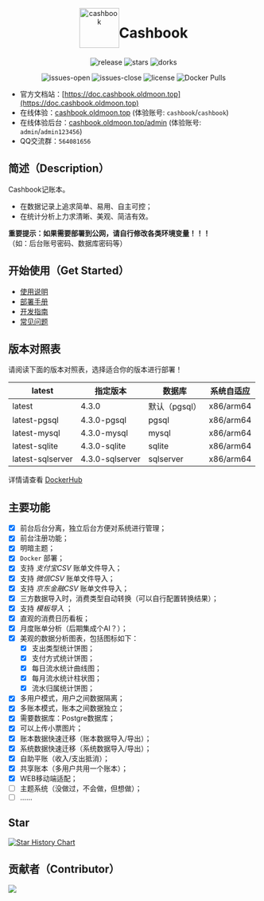 <div align="center" style="display:flex;align-items:center;justify-content:center;">
<img src="/public/logo.png" width="80px" alt="cashbook" />
<h1>Cashbook</h1>
</div>

<p align="center">
  <img alt="release" src="https://img.shields.io/github/v/release/dingdangdog/cashbook" />
  <img alt="stars" src="https://img.shields.io/github/stars/dingdangdog/cashbook" />
  <img alt="dorks" src="https://img.shields.io/github/forks/dingdangdog/cashbook" />
</p>
<p align="center">
  <img alt="issues-open" src="https://img.shields.io/github/issues/dingdangdog/cashbook?color=important" />
  <img alt="issues-close" src="https://img.shields.io/github/issues-closed/dingdangdog/cashbook?color=green" />
  <img alt="license" src="https://img.shields.io/badge/license-MIT-yellow.svg" />
  <img alt="Docker Pulls" src="https://img.shields.io/docker/pulls/dingdangdog/cashbook.svg" />
<!--   <img alt="GitHub Releases Download" src="https://img.shields.io/github/downloads/dingdangdog/cashbook/total.svg" /> -->
</p>

- 官方文档站：[https://doc.cashbook.oldmoon.top](https://doc.cashbook.oldmoon.top)
- 在线体验：[cashbook.oldmoon.top](https://cashbook.oldmoon.top/) (体验账号: `cashbook`/`cashbook`)
- 在线体验后台：[cashbook.oldmoon.top/admin](https://cashbook.oldmoon.top/admin) (体验账号: `admin`/`admin123456`)
- QQ交流群：`564081656`

## 简述（Description）

Cashbook记账本。

- 在数据记录上追求简单、易用、自主可控；
- 在统计分析上力求清晰、美观、简洁有效。

**重要提示：如果需要部署到公网，请自行修改各类环境变量！！！**  
（如：后台账号密码、数据库密码等）

## 开始使用（Get Started）

- [使用说明](https://doc.cashbook.oldmoon.top/guide/)
- [部署手册](https://doc.cashbook.oldmoon.top/deploy/)
- [开发指南](https://doc.cashbook.oldmoon.top/development/)
- [常见问题](https://doc.cashbook.oldmoon.top/question/)

## 版本对照表

请阅读下面的版本对照表，选择适合你的版本进行部署！

|latest|指定版本|数据库|系统自适应|
|---|---|---|---|
|latest|4.3.0|默认（pgsql）|x86/arm64|
|latest-pgsql|4.3.0-pgsql|pgsql|x86/arm64|
|latest-mysql|4.3.0-mysql|mysql|x86/arm64|
|latest-sqlite|4.3.0-sqlite|sqlite|x86/arm64|
|latest-sqlserver|4.3.0-sqlserver|sqlserver|x86/arm64|

详情请查看 [DockerHub](https://hub.docker.com/repository/docker/dingdangdog/cashbook/tags)

## 主要功能

- [x] 前台后台分离，独立后台方便对系统进行管理；
- [x] 前台注册功能；
- [x] 明暗主题；
- [x] `Docker` 部署；
- [x] 支持 *支付宝CSV* 账单文件导入；
- [x] 支持 *微信CSV* 账单文件导入；
- [x] 支持 *京东金融CSV* 账单文件导入；
- [x] 三方数据导入时，消费类型自动转换（可以自行配置转换结果）；
- [x] 支持 *模板导入* ；
- [x] 直观的消费日历看板；
- [x] 月度账单分析（后期集成个AI？）；
- [x] 美观的数据分析图表，包括图标如下：
  - [x] 支出类型统计饼图；
  - [x] 支付方式统计饼图；
  - [x] 每日流水统计曲线图；
  - [x] 每月流水统计柱状图；
  - [x] 流水归属统计饼图；
- [x] 多用户模式，用户之间数据隔离；
- [x] 多账本模式，账本之间数据独立；
- [x] 需要数据库：Postgre数据库；
- [x] 可以上传小票图片；
- [x] 账本数据快速迁移（账本数据导入/导出）；
- [x] 系统数据快速迁移（系统数据导入/导出）；
- [x] 自助平账（收入/支出抵消）；
- [x] 共享账本（多用户共用一个账本）；
- [x] WEB移动端适配；
- [ ] 主题系统（没做过，不会做，但想做）；
- [ ] ……

## Star

[![Star History Chart](https://api.star-history.com/svg?repos=dingdangdog/cashbook&type=Date)](https://star-history.com/#dingdangdog/cashbook&Date)

## 贡献者（Contributor）

<a href="https://github.com/dingdangdog/cashbook/graphs/contributors"><img src="https://contrib.rocks/image?repo=dingdangdog/cashbook" /></a>

<!-- ### 开发工具（Tools）

<div style="display:flex; align-item:left">
<a href='https://www.jetbrains.com/community/opensource' ref='nofollow'><img src='https://github.com/gilbarbara/logos/blob/main/logos/webstorm.svg' width='60px' height='60px'/></a> &nbsp;
<a href='https://www.jetbrains.com/community/opensource' ref='nofollow'><img src='https://github.com/gilbarbara/logos/blob/main/logos/goland.svg' width='60px' height='60px'/></a> &nbsp;
<a href='https://www.jetbrains.com/community/opensource' ref='nofollow'><img src='https://github.com/get-icon/geticon/blob/master/icons/intellij-idea.svg' width='60px' height='60px'/></a> &nbsp; 
<a href='https://code.visualstudio.com/'><img src='https://github.com/get-icon/geticon/blob/master/icons/visual-studio-code.svg' width='60px' height='60px'/></a>
</div> -->
